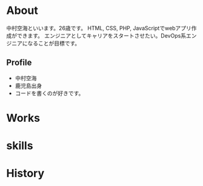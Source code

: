 # About

中村空海といいます。26歳です。
HTML, CSS, PHP, JavaScriptでwebアプリ作成ができます。
エンジニアとしてキャリアをスタートさせたい。DevOps系エンジニアになることが目標です。

## Profile
- 中村空海
- 鹿児島出身
- コードを書くのが好きです。

# Works

# skills

# History

